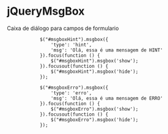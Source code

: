 jQueryMsgBox
============

Caixa de diálogo para campos de formulario


		        $("#msgboxHint").msgbox({
		            'type': 'hint',
		            'msg': 'Olá, essa é uma mensagem de HINT'
		        }).focus(function () {
		            $("#msgboxHint").msgbox('show');
		        }).focusout(function () {
		            $("#msgboxHint").msgbox('hide');
		        });

		        $("#msgboxErro").msgbox({
		            'type': 'erro',
		            'msg': 'Olá, essa é uma mensagem de ERRO'
		        }).focus(function () {
		            $("#msgboxErro").msgbox('show');
		        }).focusout(function () {
		            $("#msgboxErro").msgbox('hide');
		        });
                